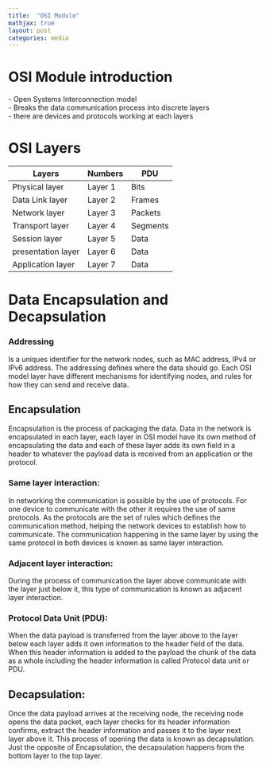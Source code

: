 ```yaml
---
title:  "OSI Module"
mathjax: true
layout: post
categories: media
---
```

<h1>OSI Module introduction</h1>
- Open Systems Interconnection model <br>
- Breaks the data communication process into discrete layers<br>
- there are devices and protocols working at each layers<br>

<h1>OSI Layers</h1>

| Layers             | Numbers      |    PDU     |
| ---------------    | ------------ | ---------- |
| Physical layer     |  Layer 1     | Bits       |
| Data Link layer    |  Layer 2     | Frames     |
| Network layer      |  Layer 3     | Packets    |
| Transport layer    |  Layer 4     | Segments   |
| Session layer      |  Layer 5     | Data       |
| presentation layer | Layer 6      | Data       |
| Application layer  | Layer 7      | Data       |


<h1>Data Encapsulation and Decapsulation</h1>


<h3>Addressing</h3>
Is a uniques identifier for the network nodes, such as MAC address, IPv4 or IPv6 address. The addressing defines where the data should go. Each OSI model layer have different mechanisms for identifying nodes, and rules for how they can send and receive data.

<h2>Encapsulation</h2>
Encapsulation is the process of packaging the data. Data in the network is encapsulated in each layer, each layer in OSI model have its own method of encapsulating the data and each of these layer adds its own field in a header to whatever the payload data is received from an application or the protocol.


<h3>Same layer interaction:</h3>
In networking the communication is possible by the use of protocols. For one device to communicate with the other it requires the use of same protocols. As the protocols are the set of rules which defines the communication method, helping the network devices to establish how to communicate. 
The communication happening in the same layer by using the same protocol in both devices is known as same layer interaction. 

<h3>Adjacent layer interaction: </h3>
During the process of communication the layer above communicate with the layer just below it, this type of communication is known as adjacent layer interaction.
<h3>Protocol Data Unit (PDU):</h3>
When the data payload is transferred from the layer above to the layer below each layer adds it own information to the header field of the data. When this header information is added to the payload the chunk of the data as a whole including the header information is called Protocol data unit or PDU.

<h2>Decapsulation:</h2>

Once the data payload arrives at the receiving node, the receiving node opens the data packet, each layer checks for its header information confirms, extract the header information and passes it to the layer next layer above it. This process of opening the data is known as decapsulation. Just the opposite of Encapsulation, the decapsulation happens from the bottom layer to the top layer.
